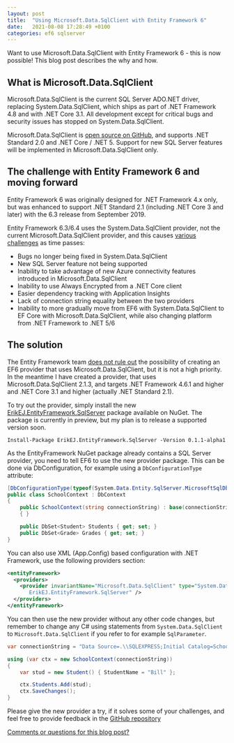 ```yaml
---
layout: post
title:  "Using Microsoft.Data.SqlClient with Entity Framework 6"
date:   2021-08-08 17:28:49 +0100
categories: ef6 sqlserver
---
```


Want to use Microsoft.Data.SqlClient with Entity Framework 6 - this is now possible! This blog post describes the why and how.

## What is Microsoft.Data.SqlClient

Microsoft.Data.SqlClient is the current SQL Server ADO.NET driver, replacing System.Data.SqlClient, which ships as part of .NET Framework 4.8 and with .NET Core 3.1. All development except for critical bugs and security issues has stopped on System.Data.SqlClient.

Microsoft.Data.SqlClient is [open source on GitHub](https://github.com/dotnet/sqlclient), and supports .NET Standard 2.0 and .NET Core / .NET 5. Support for new SQL Server features will be implemented in Microsoft.Data.SqlClient only.

## The challenge with Entity Framework 6 and moving forward

Entity Framework 6 was originally designed for .NET Framework 4.x only, but was enhanced to support .NET Standard 2.1 (including .NET Core 3 and later) with the 6.3 release from September 2019.

Entity Framework 6.3/6.4 uses the System.Data.SqlClient provider, not the current Microsoft.Data.SqlClient provider, and this causes [various challenges](https://github.com/dotnet/ef6/issues/823)  as time passes:

- Bugs no longer being fixed in System.Data.SqlClient
- New SQL Server feature not being supported
- Inability to take advantage of new Azure connectivity features introduced in Microsoft.Data.SqlClient
- Inability to use Always Encrypted from a .NET Core client
- Easier dependency tracking with Application Insights
- Lack of connection string equality between the two providers
- Inability to more gradually move from EF6 with System.Data.SqlClient to EF Core with Microsoft.Data.SqlClient, while also changing platform from .NET Framework to .NET 5/6

## The solution

The Entity Framework team [does not rule out](https://github.com/ErikEJ/EntityFramework6PowerTools/issues/82#issuecomment-889384213) the possibility of creating an EF6 provider that uses Microsoft.Data.SqlClient, but it is not a high priority. In the meantime I have created a provider, that uses Microsoft.Data.SqlClient 2.1.3, and targets .NET Framework 4.6.1 and higher and .NET Core 3.1 and higher (actually .NET Standard 2.1).

To try out the provider, simply install the new  [ErikEJ.EntityFramework.SqlServer](https://www.nuget.org/packages/ErikEJ.EntityFramework.SqlServer) package available on NuGet. The package is currently in preview, but my plan is to release a supported version soon.

```plaintext
Install-Package ErikEJ.EntityFramework.SqlServer -Version 0.1.1-alpha1
```

As the EntityFramework NuGet package already contains a SQL Server provider, you need to tell EF6 to use the new provider package. This can be done via DbConfiguration, for example using a `DbConfigurationType` attribute:

```csharp
[DbConfigurationType(typeof(System.Data.Entity.SqlServer.MicrosoftSqlDbConfiguration))]
public class SchoolContext : DbContext
{
    public SchoolContext(string connectionString) : base(connectionString)
    { }

    public DbSet<Student> Students { get; set; }
    public DbSet<Grade> Grades { get; set; }
}
```

You can also use XML (App.Config) based configuration with .NET Framework, use the following providers section:

```xml
<entityFramework>
  <providers>
    <provider invariantName="Microsoft.Data.SqlClient" type="System.Data.Entity.SqlServer.MicrosoftSqlProviderServices,
       ErikEJ.EntityFramework.SqlServer" />
  </providers>
</entityFramework>
```

You can then use the new provider without any other code changes, but remember to change any C# using statements from `System.Data.SqlClient` to `Microsoft.Data.SqlClient` if you refer to for example `SqlParameter`.

```csharp
var connectionString = "Data Source=.\\SQLEXPRESS;Initial Catalog=School;Integrated Security=True";

using (var ctx = new SchoolContext(connectionString))
{
    var stud = new Student() { StudentName = "Bill" };

    ctx.Students.Add(stud);
    ctx.SaveChanges();
}
```

Please give the new provider a try, if it solves some of your challenges, and feel free to provide feedback in the [GitHub repository](https://github.com/ErikEJ/EntityFramework6PowerTools/issues/82)

[Comments or questions for this blog post?](https://github.com/ErikEJ/erikej.github.io/issues/35)
